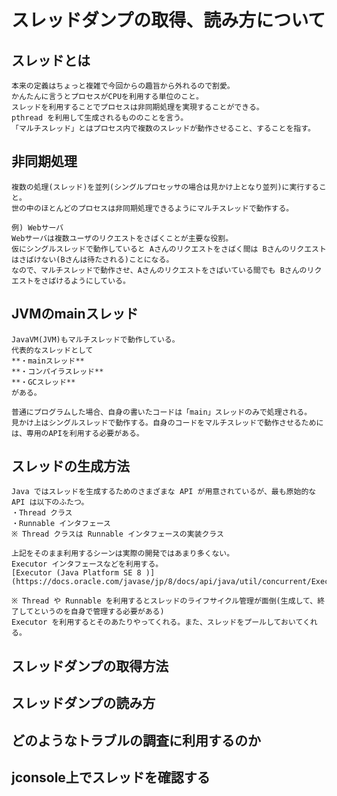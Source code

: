 # スレッドダンプの取得、読み方について

## スレッドとは
    本来の定義はちょっと複雑で今回からの趣旨から外れるので割愛。
    かんたんに言うとプロセスがCPUを利用する単位のこと。
    スレッドを利用することでプロセスは非同期処理を実現することができる。
    pthread を利用して生成されるもののことを言う。
    「マルチスレッド」とはプロセス内で複数のスレッドが動作させること、することを指す。

## 非同期処理
    複数の処理(スレッド)を並列(シングルプロセッサの場合は見かけ上となり並列)に実行すること。
    世の中のほとんどのプロセスは非同期処理できるようにマルチスレッドで動作する。

    例) Webサーバ
    Webサーバは複数ユーザのリクエストをさばくことが主要な役割。
    仮にシングルスレッドで動作していると Aさんのリクエストをさばく間は Bさんのリクエストはさばけない(Bさんは待たされる)ことになる。
    なので、マルチスレッドで動作させ、Aさんのリクエストをさばいている間でも Bさんのリクエストをさばけるようにしている。

## JVMのmainスレッド
    JavaVM(JVM)もマルチスレッドで動作している。
    代表的なスレッドとして
    **・mainスレッド**
    **・コンパイラスレッド**
    **・GCスレッド**
    がある。

    普通にプログラムした場合、自身の書いたコードは「main」スレッドのみで処理される。
    見かけ上はシングルスレッドで動作する。自身のコードをマルチスレッドで動作させるためには、専用のAPIを利用する必要がある。

## スレッドの生成方法
    Java ではスレッドを生成するためのさまざまな API が用意されているが、最も原始的な API は以下のふたつ。
    ・Thread クラス
    ・Runnable インタフェース
    ※ Thread クラスは Runnable インタフェースの実装クラス

    上記をそのまま利用するシーンは実際の開発ではあまり多くない。
    Executor インタフェースなどを利用する。
    [Executor (Java Platform SE 8 )](https://docs.oracle.com/javase/jp/8/docs/api/java/util/concurrent/Executor.html)

    ※ Thread や Runnable を利用するとスレッドのライフサイクル管理が面倒(生成して、終了してというのを自身で管理する必要がある)
    Executor を利用するとそのあたりやってくれる。また、スレッドをプールしておいてくれる。
 

## スレッドダンプの取得方法
## スレッドダンプの読み方
## どのようなトラブルの調査に利用するのか
## jconsole上でスレッドを確認する
